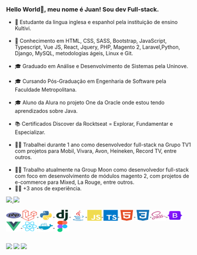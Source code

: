 ### Hello World👋, meu nome é Juan! Sou dev Full-stack.

- 💬 Estudante da lingua inglesa e espanhol pela instituição de ensino Kultivi. <br> <br>
- 🧠 Conhecimento em HTML, CSS, SASS, Bootstrap, JavaScript, Typescript, Vue JS, React, Jquery, PHP, Magento 2, Laravel,Python, Django, MySQL, metodologias ágeis, Linux e Git. <br> <br>
- 🎓 Graduado em Análise e Desenvolvimento de Sistemas pela Uninove. <br><br>
- 🎓 Cursando Pós-Graduação em Engenharia de Software pela Faculdade Metropolitana. <br><br>
- 🎓 Aluno da Alura no projeto One da Oracle onde estou tendo aprendizados sobre Java. <br><br>
- 📚 Certificados Discover da Rocktseat = Explorar, Fundamentar e Especializar. <br><br>
- 👨‍💻 Trabalhei durante 1 ano como desenvolvedor full-stack na Grupo TV1 com projetos para Mobil, Vivara, Avon, Heineken, Record TV, entre outros. <br><br>
- 👨‍💻 Trabalho atualmente na Group Moon como desenvolvedor full-stack com foco em desenvolvimento de módulos magento 2, com projetos de e-commerce para Mixed, La Rouge, entre outros. <br>
- 👨‍💻 +3 anos de experiência. <br>

<div>
  <a href="https://github.com/Juansantoss07">
  <img height="180em" src="https://github-readme-stats.vercel.app/api?username=Juansantoss07&show_icons=true&theme=dark&include_all_commits=true&count_private=true"/>
  <img height="180em" src="https://github-readme-stats.vercel.app/api/top-langs/?username=Juansantoss07&layout=compact&langs_count=16&theme=dark"/>
</div>

  <div style="display: inline_block"><br>
    <img align="center" alt="Juan-PHP" height="30" width="40" src="https://raw.githubusercontent.com/devicons/devicon/master/icons/php/php-original.svg">
    <img align="center" alt="Juan-Laravel" height="30" width="40" src="https://raw.githubusercontent.com/devicons/devicon/master/icons/laravel/laravel-original.svg">
    <img align="center" alt="Juan-Laravel" height="30" width="40" src="https://raw.githubusercontent.com/devicons/devicon/master/icons/python/python-original.svg">
    <img align="center" alt="Juan-Laravel" height="30" width="40" src="https://raw.githubusercontent.com/devicons/devicon/master/icons/django/django-plain.svg">
    <img align="center" alt="Juan-Laravel" height="30" width="40" src="https://raw.githubusercontent.com/devicons/devicon/master/icons/java/java-original.svg">
    <img align="center" alt="Juan-Js" height="30" width="40" src="https://raw.githubusercontent.com/devicons/devicon/master/icons/javascript/javascript-plain.svg">
    <img align="center" alt="Juan-Js" height="30" width="40" src="https://raw.githubusercontent.com/devicons/devicon/master/icons/typescript/typescript-plain.svg">
    <img align="center" alt="Juan-HTML" height="30" width="40" src="https://raw.githubusercontent.com/devicons/devicon/master/icons/html5/html5-plain.svg">
    <img align="center" alt="Juan-CSS" height="30" width="40" src="https://raw.githubusercontent.com/devicons/devicon/master/icons/css3/css3-plain.svg">
    <img align="center" alt="Juan-SASS" height="30" width="40" src="https://raw.githubusercontent.com/devicons/devicon/master/icons/sass/sass-original.svg">
    <img align="center" alt="Juan-Bootstrap" height="30" width="40" src="https://raw.githubusercontent.com/devicons/devicon/master/icons/bootstrap/bootstrap-original.svg">
    <img align="center" alt="Juan-Vuejs" height="30" width="40" src="https://raw.githubusercontent.com/devicons/devicon/master/icons/vuejs/vuejs-original.svg">
    <img align="center" alt="Juan-React" height="30" width="40" src="https://raw.githubusercontent.com/devicons/devicon/master/icons/react/react-original.svg">
    <img align="center" alt="Juan-Docker" height="30" width="40" src="https://raw.githubusercontent.com/devicons/devicon/master/icons/docker/docker-plain.svg">
    <img align="center" alt="Juan-Figma" height="30" width="40" src="https://raw.githubusercontent.com/devicons/devicon/master/icons/figma/figma-original.svg">

    
  </div> <br>

  <div> 
  
  <a href="https://instagram.com/slk_juann07?utm_medium=copy_link" target="_blank"><img src="https://img.shields.io/badge/-Instagram-%23E4405F?style=for-the-badge&logo=instagram&logoColor=white" target="_blank"></a>
  <a href="https://discord.gg/tXNQjJWykr" target="_blank"><img src="https://img.shields.io/badge/Discord-7289DA?style=for-the-badge&logo=discord&logoColor=white" target="_blank"></a> 
  <a href="https://www.linkedin.com/in/juan-cunha-dos-santos-64b809181" target="_blank"><img src="https://img.shields.io/badge/-LinkedIn-%230077B5?style=for-the-badge&logo=linkedin&logoColor=white" target="_blank"></a> 
 


</div>
  
